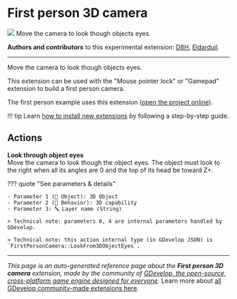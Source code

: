 # First person 3D camera

<img src="https://asset-resources.gdevelop.io/public-resources/Icons/Line Hero Pack/Master/SVG/Security and Protection/e8248ffd504c314e6a9d9d560c3a0fdad3398a5f125ae6a4c0654d4e68c86376_Security and Protection_security_protection_eye_scan_lock.svg" class="extension-icon"></img>
Move the camera to look though objects eyes.

**Authors and contributors** to this experimental extension: [D8H](https://gd.games/D8H), [Eldarduil](https://gd.games/Eldarduil).

---

Move the camera to look though objects eyes.

This extension can be used with the "Mouse pointer lock" or "Gamepad" extension to build a first person camera.

The first person example uses this extension ([open the project online](https://editor.gdevelop.io/?project=example://3d-first-person)).

!!! tip
    Learn [how to install new extensions](/gdevelop5/extensions/search) by following a step-by-step guide.

## Actions

**Look through object eyes**  
Move the camera to look though the object eyes. The object must look to the right when all its angles are 0 and the top of its head be toward Z+.

??? quote "See parameters & details"

    - Parameter 1 (👾 Object): 3D Object
    - Parameter 2 (🧩 Behavior): 3D capability
    - Parameter 3: 🔤 Layer name (String)

    > Technical note: parameters 0, 4 are internal parameters handled by GDevelop.

    > Technical note: this action internal type (in GDevelop JSON) is `FirstPersonCamera::LookFrom3DObjectEyes`.




---

*This page is an auto-generated reference page about the **First person 3D camera** extension, made by the community of [GDevelop, the open-source, cross-platform game engine designed for everyone](https://gdevelop.io/).* Learn more about [all GDevelop community-made extensions here](/gdevelop5/extensions).